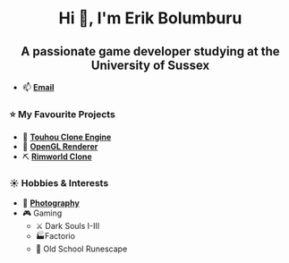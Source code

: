 <h1 align="center">Hi 👋, I'm Erik Bolumburu</h1>
<h2 align="center">A passionate game developer studying at the University of Sussex</h2>

- 📫  **[Email](erikbolumburu11@gmail.com)**
  
### ⭐ My Favourite Projects
  - 🏯 **[Touhou Clone Engine](https://github.com/erikbolumburu11/Touhou-Clone-Engine)**
  - 🎥 **[OpenGL Renderer](https://github.com/erikbolumburu11/OpenGL-Engine)**
  - ⛏️ **[Rimworld Clone](https://github.com/erikbolumburu11/RimWorld_Clone)**
    
### ☀️ Hobbies & Interests
  - 📸 **[Photography](https://www.flickr.com/photos/197372647@N02/)**
  - 🎮 Gaming
    - ⚔️ Dark Souls I-III
    - 🏭Factorio
    - 🌳 Old School Runescape
